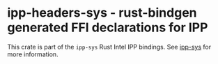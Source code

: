 # ipp-headers-sys - rust-bindgen generated FFI declarations for IPP

This crate is part of the `ipp-sys` Rust Intel IPP bindings. See
[ipp-sys](https://github.com/astraw/ipp-sys) for more information.
